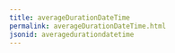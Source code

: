 ```yaml
---
title: averageDurationDateTime
permalink: averageDurationDateTime.html
jsonid: averagedurationdatetime
---
```

